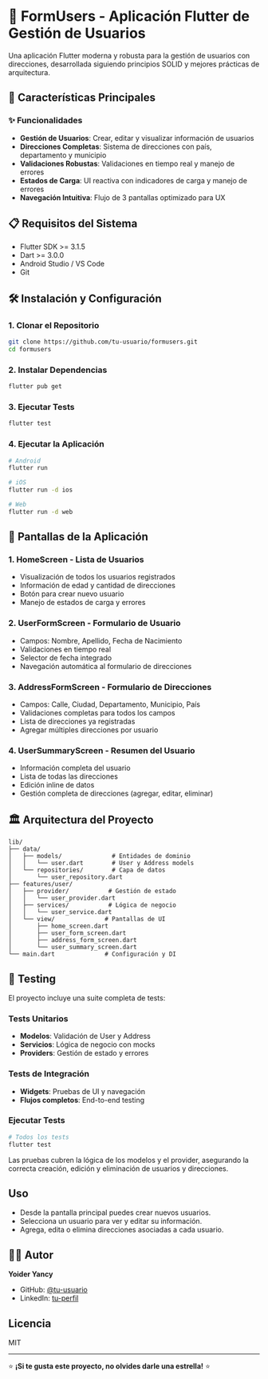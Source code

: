 # 📱 FormUsers - Aplicación Flutter de Gestión de Usuarios

Una aplicación Flutter moderna y robusta para la gestión de usuarios con direcciones, desarrollada siguiendo principios SOLID y mejores prácticas de arquitectura.

## 🚀 Características Principales

### ✨ Funcionalidades
- **Gestión de Usuarios**: Crear, editar y visualizar información de usuarios
- **Direcciones Completas**: Sistema de direcciones con país, departamento y municipio
- **Validaciones Robustas**: Validaciones en tiempo real y manejo de errores
- **Estados de Carga**: UI reactiva con indicadores de carga y manejo de errores
- **Navegación Intuitiva**: Flujo de 3 pantallas optimizado para UX


## 📋 Requisitos del Sistema

- Flutter SDK >= 3.1.5
- Dart >= 3.0.0
- Android Studio / VS Code
- Git

## 🛠️ Instalación y Configuración

### 1. Clonar el Repositorio
```bash
git clone https://github.com/tu-usuario/formusers.git
cd formusers
```

### 2. Instalar Dependencias
```bash
flutter pub get
```

### 3. Ejecutar Tests
```bash
flutter test
```

### 4. Ejecutar la Aplicación
```bash
# Android
flutter run

# iOS
flutter run -d ios

# Web
flutter run -d web
```

## 📱 Pantallas de la Aplicación

### 1. **HomeScreen** - Lista de Usuarios
- Visualización de todos los usuarios registrados
- Información de edad y cantidad de direcciones
- Botón para crear nuevo usuario
- Manejo de estados de carga y errores

### 2. **UserFormScreen** - Formulario de Usuario
- Campos: Nombre, Apellido, Fecha de Nacimiento
- Validaciones en tiempo real
- Selector de fecha integrado
- Navegación automática al formulario de direcciones

### 3. **AddressFormScreen** - Formulario de Direcciones
- Campos: Calle, Ciudad, Departamento, Municipio, País
- Validaciones completas para todos los campos
- Lista de direcciones ya registradas
- Agregar múltiples direcciones por usuario

### 4. **UserSummaryScreen** - Resumen del Usuario
- Información completa del usuario
- Lista de todas las direcciones
- Edición inline de datos
- Gestión completa de direcciones (agregar, editar, eliminar)

## 🏛️ Arquitectura del Proyecto

```
lib/
├── data/
│   ├── models/              # Entidades de dominio
│   │   └── user.dart        # User y Address models
│   └── repositories/        # Capa de datos
│       └── user_repository.dart
├── features/user/
│   ├── provider/           # Gestión de estado
│   │   └── user_provider.dart
│   ├── services/           # Lógica de negocio
│   │   └── user_service.dart
│   └── view/              # Pantallas de UI
│       ├── home_screen.dart
│       ├── user_form_screen.dart
│       ├── address_form_screen.dart
│       └── user_summary_screen.dart
└── main.dart              # Configuración y DI
```

## 🧪 Testing

El proyecto incluye una suite completa de tests:

### Tests Unitarios
- **Modelos**: Validación de User y Address
- **Servicios**: Lógica de negocio con mocks
- **Providers**: Gestión de estado y errores

### Tests de Integración
- **Widgets**: Pruebas de UI y navegación
- **Flujos completos**: End-to-end testing

### Ejecutar Tests
```bash
# Todos los tests
flutter test
```

Las pruebas cubren la lógica de los modelos y el provider, asegurando la correcta creación, edición y eliminación de usuarios y direcciones.

## Uso

- Desde la pantalla principal puedes crear nuevos usuarios.
- Selecciona un usuario para ver y editar su información.
- Agrega, edita o elimina direcciones asociadas a cada usuario.

## 👨‍💻 Autor

**Yoider Yancy**
- GitHub: [@tu-usuario](https://github.com/Yoider98)
- LinkedIn: [tu-perfil](https://www.linkedin.com/in/yoider-j-yancy-acu%C3%B1a/)

## Licencia

MIT

---

⭐ **¡Si te gusta este proyecto, no olvides darle una estrella!** ⭐